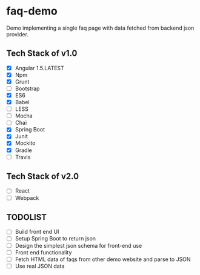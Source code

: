 # faq-demo

Demo implementing a single faq page with data fetched from backend json provider.

## Tech Stack of v1.0

* [x] Angular 1.5.LATEST
* [x] Npm
* [x] Grunt
* [ ] Bootstrap
* [x] ES6
* [x] Babel
* [ ] LESS
* [ ] Mocha
* [ ] Chai
* [x] Spring Boot
* [x] Junit
* [x] Mockito
* [x] Gradle
* [ ] Travis

## Tech Stack of v2.0

* [ ] React
* [ ] Webpack

## TODOLIST

* [ ] Build front end UI
* [ ] Setup Spring Boot to return json
* [ ] Design the simplest json schema for front-end use
* [ ] Front end functionality
* [ ] Fetch HTML data of faqs from other demo website and parse to JSON
* [ ] Use real JSON data
